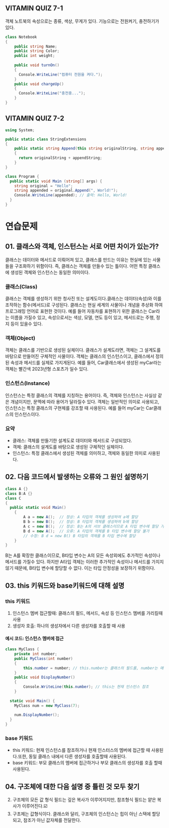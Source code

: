 ## VITAMIN QUIZ 7-1
객체 노트북의 속성으로는 종류, 색상, 무게가 있다.
기능으로는 전원켜기, 충전하기가 있다.
```C#
class Notebook
{
    public string Name;
    public string Color;
    public int weight; 
    
    public void turnOn()
    {
      Console.WriteLine("컴퓨터 전원을 켜다.");
    }
    public void chargeUp()
    {
      Console.WriteLine("충전중...");
    }
}
```

## VITAMIN QUIZ 7-2
```C#
using System;

public static class StringExtensions
{
    public static string Append(this string originalString, string appendString)
    {
      return originalString + appendString;
    }
}

class Program {
  public static void Main (string[] args) {
    string original = "Hello";
    string appended = original.Append(", World!");
    Console.WriteLine(appended); // 출력: Hello, World!
  }
}
```

# 연습문제
## 01. 클래스와 객체, 인스턴스는 서로 어떤 차이가 있는가?
클래스는 데이터와 메서드로 이뤄어져 있고, 클래스를 만드는 이유는 현실에 있는 사물들을 구조화하기 위함이다.
즉, 클래스는 객체를 만들수 있는 틀이다. 어떤 특정 클래스에 생성된 객체와 인스턴스는 동일한 의미이다.

### 클래스(Class)
클래스는 객체를 생성하기 위한 청사진 또는 설계도이다.클래스는 데이터(속성)와 이를 조작하는 함수(메서드)로 구성된다. 클래스는 현실 세계의 사물이나 개념을 추상화
하여 프로그래밍 언어로 표현한 것이다. 예를 들어 자동차를 표현하기 위한 클래스는 Car라는 이름을 가질수 있고, 속성으로서는 색상, 모델, 연도 등이 있고, 메서드로는 주행, 정지 등이 있을수 있다.

### 객체(Object)
객체는 클래스를 기반으로 생성된 실체이다. 클래스가 설계도라면, 객체는 그 설계도를 바탕으로 만들어진 구체적인 사물이다. 객체는 클래스의 인스턴스이고, 클래스에서 정의된 속성과 메서드를 실제로 가지게된다. 예를 들어, Car클래스에서 생성된 myCar라는 객체는 빨간색 2023년형 스포츠가 일수 있다.

### 인스턴스(Instance)
인스턴스는 특정 클래스의 객체를 지칭하는 용어이다. 즉, 객체와 인스턴스는 사실상 같은 개념이지만, 문맥에 따라 용어가 달라질수 있다. 
객체는 일반적인 의미로 사용되고, 인스턴스는 특정 클래스의 구현체를 강조할 때 사용된다. 예를 들어 myCar는 Car클래스의 인스턴스이다.

### 요약
- 클래스: 객체를 만들기한 설계도로 데이터와 메서드로 구성되었다.
- 객체: 클래스의 설계도를 바탕으로 생성된 구체적인 실체이다.
- 인스턴스: 특정 클래스에서 생성된 객체를 의미하고, 객체와 동일한 의미로 사용된다.

## 02. 다음 코드에서 발생하는 오류와 그 원인 설명하기

```C#
class A {}
class B:A {}
class C
{
  public static void Main()
    {
        A a = new A();  // 정상: A 타입의 객체를 생성하여 a에 할당
        B b = new B();  // 정상: B 타입의 객체를 생성하여 b에 할당
        A c = new B();  // 정상: B는 A의 서브 클래스이므로 A 타입 변수에 할당 가
        B d = new A();  // 오류: A 타입의 객체를 B 타입 변수에 할당 불가
        // 수정: B d = new B() B 타입의 객체를 B 타입 변수에 할당 
    }
}
```
B는 A를 확장한 클래스이므로, B타입 변수는 A의 모든 속성외에도 추가적인 속성이나 메서드를 가질수 있다. 하지만 A타입 객체는 이러한 추가적인 속성이나 메서드를 가지지않기 때문에, B타입 변수에 할당할 수 없다. 이는 타입 안정성을 보장하기 위함이다.

## 03. this 키워드와 base키워드에 대해 설명
### this 키워드
1. 인스턴스 멤버 접근할때: 클래스의 필드, 메서드, 속성 등 인스턴스 멤버를 가리킬때 사용
2. 생성자 호출: 하나의 생성자에서 다른 생성자를 호출할 때 사용

#### 예시 코드: 인스턴스 멤버에 접근
```C#
class MyClass {
    private int number;
    public MyClass(int number)
    {
        this.number = number; // this.number는 클래스의 필드를, number는 매개변수를 가리
    }
    public void DisplayNumber()
    {
        Console.WriteLine(this.number); // this는 현재 인스턴스 참조
    }
    
  static void Main() {
    MyClass num = new MyClass(7);
      
    num.DisplayNumber();
  }
}
```
   
### base 키워드

- this 키워드: 현재 인스턴스를 참조하거나 현재 인스터스의 멤버에 접근할 때 사용된다.또한, 동일 클래스 내에서 다른 생성자를 호출할때 사용된다.
- base 키워드: 부모 클래스의 멤버에 접근하거나 부모 클래스의 생성자를 호출 할때 사용된다.

  
## 04. 구조체에 대한 다음 설명 중 틀린 것 모두 찾기
2. 구조체의 모든 값 형식 필드는 깊은 복사가 이루어지지만, 참조형식 필드는 얕은 복사가 이루어진다.☑️
3. 구초제는 값형식이다. 클래스와 달리, 구조체의 인스턴스는 힙이 아닌 스택에 할당되고, 참조가 아닌 값자체를 전달한다.
